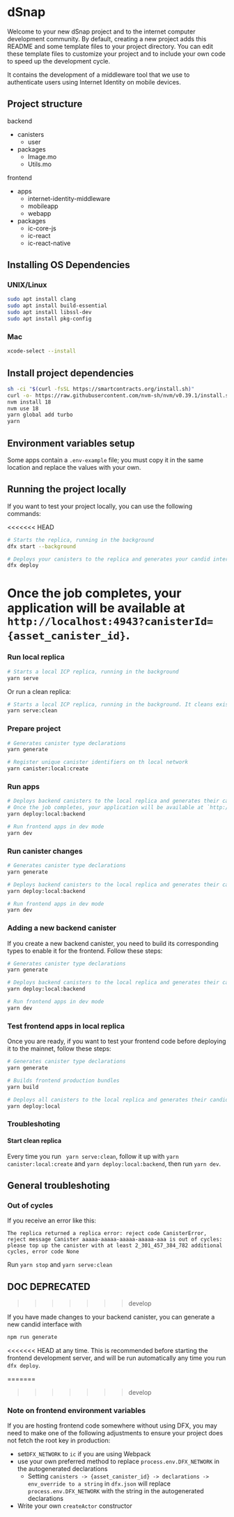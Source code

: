 # dSnap

Welcome to your new dSnap project and to the internet computer development community. By default, creating a new project adds this README and some template files to your project directory. You can edit these template files to customize your project and to include your own code to speed up the development cycle.

It contains the development of a middleware tool that we use to authenticate users using Internet Identity on mobile devices.

## Project structure

backend

- canisters
  - user
- packages
  - Image.mo
  - Utils.mo

frontend

- apps
  - internet-identity-middleware
  - mobileapp
  - webapp
- packages
  - ic-core-js
  - ic-react
  - ic-react-native

## Installing OS Dependencies

### UNIX/Linux

```bash
sudo apt install clang
sudo apt install build-essential
sudo apt install libssl-dev
sudo apt install pkg-config
```

### Mac

```bash
xcode-select --install
```

## Install project dependencies

```bash
sh -ci "$(curl -fsSL https://smartcontracts.org/install.sh)"
curl -o- https://raw.githubusercontent.com/nvm-sh/nvm/v0.39.1/install.sh | bash
nvm install 18
nvm use 18
yarn global add turbo
yarn
```

## Environment variables setup

Some apps contain a `.env-example` file; you must copy it in the same location and replace the values with your own.

## Running the project locally

If you want to test your project locally, you can use the following commands:

<<<<<<< HEAD

```bash
# Starts the replica, running in the background
dfx start --background

# Deploys your canisters to the replica and generates your candid interface
dfx deploy
```

# Once the job completes, your application will be available at `http://localhost:4943?canisterId={asset_canister_id}`.

### Run local replica

```bash
# Starts a local ICP replica, running in the background
yarn serve
```

Or run a clean replica:

```bash
# Starts a local ICP replica, running in the background. It cleans existing data (incluiding canister ids and stable memory)
yarn serve:clean
```

### Prepare project

```bash
# Generates canister type declarations
yarn generate

# Register unique canister identifiers on th local network
yarn canister:local:create
```

### Run apps

```bash
# Deploys backend canisters to the local replica and generates their candid interface
# Once the job completes, your application will be available at `http://localhost:4943?canisterId={asset_canister_id}`.
yarn deploy:local:backend

# Run frontend apps in dev mode
yarn dev
```

### Run canister changes

```bash
# Generates canister type declarations
yarn generate

# Deploys backend canisters to the local replica and generates their candid interface
yarn deploy:local:backend

# Run frontend apps in dev mode
yarn dev
```

### Adding a new backend canister

If you create a new backend canister, you need to build its corresponding types to enable it for the frontend. Follow these steps:

```bash
# Generates canister type declarations
yarn generate

# Deploys backend canisters to the local replica and generates their candid interface
yarn deploy:local:backend

# Run frontend apps in dev mode
yarn dev
```

### Test frontend apps in local replica

Once you are ready, if you want to test your frontend code before deploying it to the mainnet, follow these steps:

```bash
# Generates canister type declarations
yarn generate

# Builds frontend production bundles
yarn build

# Deploys all canisters to the local replica and generates their candid interface
yarn deploy:local
```

### Troubleshoting

#### Start clean replica

Every time you run ` yarn serve:clean`, follow it up with `yarn canister:local:create` and `yarn deploy:local:backend`, then run `yarn dev`.

## General troubleshoting

### Out of cycles

If you receive an error like this:

```
The replica returned a replica error: reject code CanisterError, reject message Canister aaaaa-aaaaa-aaaaa-aaaaa-aaa is out of cycles: please top up the canister with at least 2_301_457_384_782 additional cycles, error code None
```

Run `yarn stop` and `yarn serve:clean`

## DOC DEPRECATED

> > > > > > > develop

If you have made changes to your backend canister, you can generate a new candid interface with

```bash
npm run generate
```

<<<<<<< HEAD
at any time. This is recommended before starting the frontend development server, and will be run automatically any time you run `dfx deploy`.

=======

> > > > > > > develop

### Note on frontend environment variables

If you are hosting frontend code somewhere without using DFX, you may need to make one of the following adjustments to ensure your project does not fetch the root key in production:

- set`DFX_NETWORK` to `ic` if you are using Webpack
- use your own preferred method to replace `process.env.DFX_NETWORK` in the autogenerated declarations
  - Setting `canisters -> {asset_canister_id} -> declarations -> env_override to a string` in `dfx.json` will replace `process.env.DFX_NETWORK` with the string in the autogenerated declarations
- Write your own `createActor` constructor
